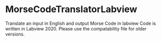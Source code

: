 # MorseCodeTranslatorLabview
Translate an input in English and output Morse Code in labview
Code is written in Labview 2020. Please use the compatability file for older versions.

